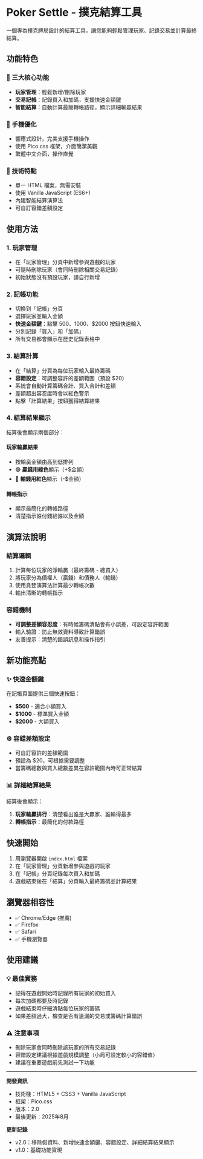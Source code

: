 # Poker Settle - 撲克結算工具

一個專為撲克牌局設計的結算工具，讓您能夠輕鬆管理玩家、記錄交易並計算最終結算。

## 功能特色

### 🎯 三大核心功能
- **玩家管理**：輕鬆新增/刪除玩家
- **交易記帳**：記錄買入和加碼，支援快速金額鍵
- **智能結算**：自動計算最簡轉帳路徑，顯示詳細輸贏結果

### 📱 手機優化
- 響應式設計，完美支援手機操作
- 使用 Pico.css 框架，介面簡潔美觀
- 繁體中文介面，操作直覺

### 🔧 技術特點
- 單一 HTML 檔案，無需安裝
- 使用 Vanilla JavaScript (ES6+)
- 內建智能結算演算法
- 可自訂容錯差額設定

## 使用方法

### 1. 玩家管理
- 在「玩家管理」分頁中新增參與遊戲的玩家
- 可隨時刪除玩家（會同時刪除相關交易記錄）
- 初始狀態沒有預設玩家，請自行新增

### 2. 記帳功能
- 切換到「記帳」分頁
- 選擇玩家並輸入金額
- **快速金額鍵**：點擊 $500、$1000、$2000 按鈕快速輸入
- 分別記錄「買入」和「加碼」
- 所有交易都會顯示在歷史記錄表格中

### 3. 結算計算
- 在「結算」分頁為每位玩家輸入最終籌碼
- **容錯設定**：可調整容許的差額範圍（預設 $20）
- 系統會自動計算籌碼合計、買入合計和差額
- 差額超出容忍度時會以紅色警示
- 點擊「計算結果」按鈕獲得結算結果

### 4. 結算結果顯示
結算後會顯示兩個部分：

#### 玩家輸贏結果
- 按輸贏金額由高到低排列
- 🟢 **贏錢用綠色**顯示（+$金額）
- 🔴 **輸錢用紅色**顯示（-$金額）

#### 轉帳指示
- 顯示最簡化的轉帳路徑
- 清楚指示誰付錢給誰以及金額

## 演算法說明

### 結算邏輯
1. 計算每位玩家的淨輸贏（最終籌碼 - 總買入）
2. 將玩家分為債權人（贏錢）和債務人（輸錢）
3. 使用貪婪演算法計算最少轉帳次數
4. 輸出清晰的轉帳指示

### 容錯機制
- **可調整差額容忍度**：有時候籌碼清點會有小誤差，可設定容許範圍
- 輸入驗證：防止無效資料導致計算錯誤
- 友善提示：清楚的錯誤訊息和操作指引

## 新功能亮點

### ✨ 快速金額鍵
在記帳頁面提供三個快速按鈕：
- **$500** - 適合小額買入
- **$1000** - 標準買入金額
- **$2000** - 大額買入

### ⚙️ 容錯差額設定
- 可自訂容許的差額範圍
- 預設為 $20，可根據需要調整
- 當籌碼總數與買入總數差異在容許範圍內時可正常結算

### 📊 詳細結算結果
結算後會顯示：
1. **玩家輸贏排行**：清楚看出誰是大贏家、誰輸得最多
2. **轉帳指示**：最簡化的付款路徑

## 快速開始

1. 用瀏覽器開啟 `index.html` 檔案
2. 在「玩家管理」分頁新增參與遊戲的玩家
3. 在「記帳」分頁記錄每次買入和加碼
4. 遊戲結束後在「結算」分頁輸入最終籌碼並計算結果

## 瀏覽器相容性

- ✅ Chrome/Edge (推薦)
- ✅ Firefox
- ✅ Safari
- ✅ 手機瀏覽器

## 使用建議

### 💡 最佳實務
- 記得在遊戲開始時記錄所有玩家的初始買入
- 每次加碼都要及時記錄
- 遊戲結束時仔細清點每位玩家的籌碼
- 如果差額過大，檢查是否有遺漏的交易或籌碼計算錯誤

### ⚠️ 注意事項
- 刪除玩家會同時刪除該玩家的所有交易記錄
- 容錯設定建議根據遊戲規模調整（小局可設定較小的容錯值）
- 建議在重要遊戲前先測試一下功能

---

**開發資訊**
- 技術棧：HTML5 + CSS3 + Vanilla JavaScript
- 框架：Pico.css
- 版本：2.0
- 最後更新：2025年8月

**更新記錄**
- v2.0：移除假資料、新增快速金額鍵、容錯設定、詳細結算結果顯示
- v1.0：基礎功能實現
